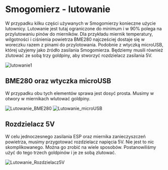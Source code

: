 # Smogomierz - lutowanie

W przypadku kilku części używanych w Smogomierzy konieczne użycie lutownicy. Lutowanie jest tutaj ograniczone do minimum i w 90% polega na przylutowaniu pinów do mierników. Dla przykładu miernik temperatury, wilgotności i ciśnienia powietrza BME280 najcześciej dostaje się w woreczku razem z pinami do przylotowania. Podobnie z wtyczką microUSB, której użyjemy jako źródło zasilania Smogomierza. Będziemy musili również zlutować ze sobą trzy goldpiny, aby stworzyć rozdzielacz zasilania 5V.

![lutowanie1](https://raw.githubusercontent.com/hackerspace-silesia/Smogomierz/master/instrukcje/photos/lutowanie1.jpg)

## BME280 oraz wtyczka microUSB

W przypadku obu tych elementów sprawa jest dosyć prosta. Musimy w otwory w miernikach wlutować goldpiny.

![Lutowanie_BME280](https://raw.githubusercontent.com/hackerspace-silesia/Smogomierz/master/instrukcje/photos/Lutowanie_BME280.jpg)
![Lutowanie_microUSB](https://raw.githubusercontent.com/hackerspace-silesia/Smogomierz/master/instrukcje/photos/Lutowanie_microUSB.jpg)

## Rozdzielacz 5V

W celu jednoczesnego zasilania ESP oraz miernika zanieczyszczeń powietrza, musimy przygotować rozdzielacz napięcia 5V. Nie jest to nic skomplikowanego. Można go zrobić na wiele sposobów. Postanowiliśmy użyć do tego trzech goldpinów i je ze sobą zlutować.

![Lutowanie_Rozdzielacz5V](https://raw.githubusercontent.com/hackerspace-silesia/Smogomierz/master/instrukcje/photos/Lutowanie_Rozdzielacz5V.jpg)